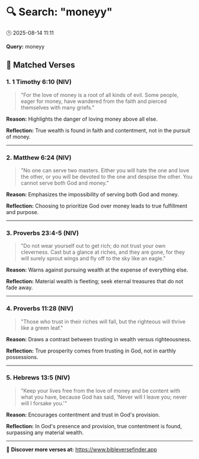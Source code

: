 # 🔍 Search: "moneyy"
🕒 2025-08-14 11:11

**Query:** moneyy

## 📖 Matched Verses

### 1. 1 Timothy 6:10 (NIV)
> "For the love of money is a root of all kinds of evil. Some people, eager for money, have wandered from the faith and pierced themselves with many griefs."

**Reason:** Highlights the danger of loving money above all else.

**Reflection:** True wealth is found in faith and contentment, not in the pursuit of money.

---

### 2. Matthew 6:24 (NIV)
> "No one can serve two masters. Either you will hate the one and love the other, or you will be devoted to the one and despise the other. You cannot serve both God and money."

**Reason:** Emphasizes the impossibility of serving both God and money.

**Reflection:** Choosing to prioritize God over money leads to true fulfillment and purpose.

---

### 3. Proverbs 23:4-5 (NIV)
> "Do not wear yourself out to get rich; do not trust your own cleverness. Cast but a glance at riches, and they are gone, for they will surely sprout wings and fly off to the sky like an eagle."

**Reason:** Warns against pursuing wealth at the expense of everything else.

**Reflection:** Material wealth is fleeting; seek eternal treasures that do not fade away.

---

### 4. Proverbs 11:28 (NIV)
> "Those who trust in their riches will fall, but the righteous will thrive like a green leaf."

**Reason:** Draws a contrast between trusting in wealth versus righteousness.

**Reflection:** True prosperity comes from trusting in God, not in earthly possessions.

---

### 5. Hebrews 13:5 (NIV)
> "Keep your lives free from the love of money and be content with what you have, because God has said, 'Never will I leave you; never will I forsake you.'"

**Reason:** Encourages contentment and trust in God's provision.

**Reflection:** In God's presence and provision, true contentment is found, surpassing any material wealth.

---

🔗 **Discover more verses at:** https://www.bibleversefinder.app

